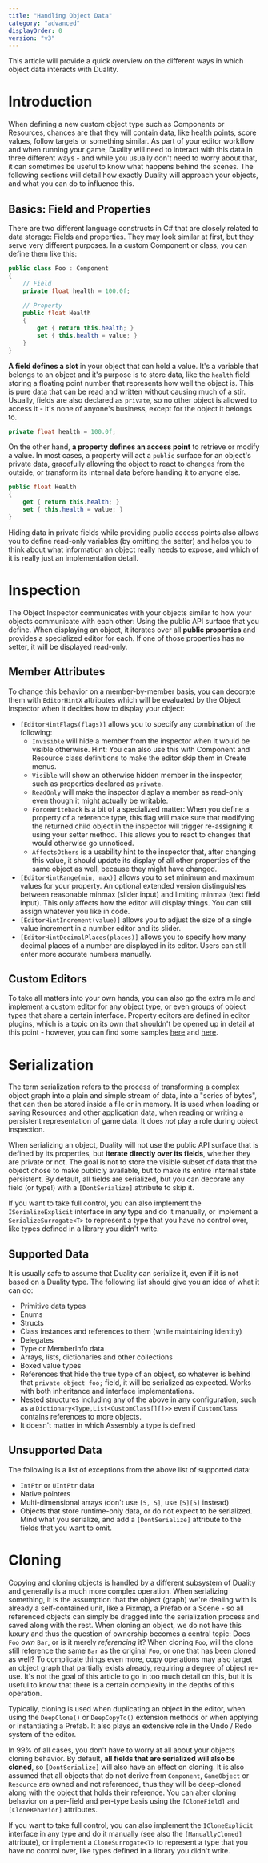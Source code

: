 ```yaml
---
title: "Handling Object Data"
category: "advanced"
displayOrder: 0
version: "v3"
---
```


This article will provide a quick overview on the different ways in which object data interacts with Duality.

# Introduction

When defining a new custom object type such as Components or Resources, chances are that they will contain data, like health points, score values, follow targets or something similar. As part of your editor workflow and when running your game, Duality will need to interact with this data in three different ways - and while you usually don't need to worry about that, it can sometimes be useful to know what happens behind the scenes. The following sections will detail how exactly Duality will approach your objects, and what you can do to influence this.

## Basics: Field and Properties

There are two different language constructs in C# that are closely related to data storage: Fields and properties. They may look similar at first, but they serve very different purposes. In a custom Component or class, you can define them like this:

```csharp
public class Foo : Component
{
	// Field
	private float health = 100.0f;
	
	// Property
	public float Health
	{
		get { return this.health; }
		set { this.health = value; }
	}
}
```

**A field defines a slot** in your object that can hold a value. It's a variable that belongs to an object and it's purpose is to store data, like the `health` field storing a floating point number that represents how well the object is. This is pure data that can be read and written without causing much of a stir. Usually, fields are also declared as `private`, so no other object is allowed to access it - it's none of anyone's business, except for the object it belongs to.

```csharp
private float health = 100.0f;
```

On the other hand, **a property defines an access point** to retrieve or modify a value. In most cases, a property will act a `public` surface for an object's private data, gracefully allowing the object to react to changes from the outside, or transform its internal data before handing it to anyone else.

```csharp
public float Health
{
	get { return this.health; }
	set { this.health = value; }
}
```

Hiding data in private fields while providing public access points also allows you to define read-only variables (by omitting the setter) and helps you to think about what information an object really needs to expose, and which of it is really just an implementation detail.

# Inspection

The Object Inspector communicates with your objects similar to how your objects communicate with each other: Using the public API surface that you define. When displaying an object, it iterates over all **public properties** and provides a specialized editor for each. If one of those properties has no setter, it will be displayed read-only.

## Member Attributes

To change this behavior on a member-by-member basis, you can decorate them with `EditorHintX` attributes which will be evaluated by the Object Inspector when it decides how to display your object:

- `[EditorHintFlags(flags)]` allows you to specify any combination of the following:
  - `Invisible` will hide a member from the inspector when it would be visible otherwise. Hint: You can also use this with Component and Resource class definitions to make the editor skip them in Create menus.
  - `Visible` will show an otherwise hidden member in the inspector, such as properties declared as `private`.
  - `ReadOnly` will make the inspector display a member as read-only even though it might actually be writable.
  - `ForceWriteback` is a bit of a specialized matter: When you define a property of a reference type, this flag will make sure that modifying the returned child object in the inspector will trigger re-assigning it using your setter method. This allows you to react to changes that would otherwise go unnoticed.
  - `AffectsOthers` is a usability hint to the inspector that, after changing this value, it should update its display of all other properties of the same object as well, because they might have changed.
- `[EditorHintRange(min, max)]` allows you to set minimum and maximum values for your property. An optional extended version distinguishes between reasonable minmax (slider input) and limiting minmax (text field input). This only affects how the editor will display things. You can still assign whatever you like in code.
- `[EditorHintIncrement(value)]` allows you to adjust the size of a single value increment in a number editor and its slider.
- `[EditorHintDecimalPlaces(places)]` allows you to specify how many decimal places of a number are displayed in its editor. Users can still enter more accurate numbers manually.

## Custom Editors

To take all matters into your own hands, you can also go the extra mile and implement a custom editor for any object type, or even groups of object types that share a certain interface. Property editors are defined in editor plugins, which is a topic on its own that shouldn't be opened up in detail at this point - however, you can find some samples [here](https://github.com/AdamsLair/duality/tree/master/Source/Editor/DualityEditor/Controls/PropertyEditors) and [here](https://github.com/AdamsLair/duality/tree/master/Source/Plugins/EditorBase/PropertyEditors).

# Serialization

The term serialization refers to the process of transforming a complex object graph into a plain and simple stream of data, into a "series of bytes", that can then be stored inside a file or in memory. It is used when loading or saving Resources and other application data, when reading or writing a persistent representation of game data. It does _not_ play a role during object inspection.

When serializing an object, Duality will not use the public API surface that is defined by its properties, but **iterate directly over its fields**, whether they are private or not. The goal is not to store the visible subset of data that the object chose to make publicly available, but to make its entire internal state persistent. By default, all fields are serialized, but you can decorate any field (or type!) with a `[DontSerialize]` attribute to skip it.

If you want to take full control, you can also implement the `ISerializeExplicit` interface in any type and do it manually, or implement a `SerializeSurrogate<T>` to represent a type that you have no control over, like types defined in a library you didn't write.

## Supported Data

It is usually safe to assume that Duality can serialize it, even if it is not based on a Duality type. The following list should give you an idea of what it can do:

- Primitive data types
- Enums
- Structs
- Class instances and references to them (while maintaining identity)
- Delegates
- Type or MemberInfo data
- Arrays, lists, dictionaries and other collections
- Boxed value types
- References that hide the true type of an object, so whatever is behind that `private object foo;` field, it will be serialized as expected. Works with both inheritance and interface implementations.
- Nested structures including any of the above in any configuration, such as a `Dictionary<Type,List<CustomClass[][]>>` even if `CustomClass` contains references to more objects.
- It doesn't matter in which Assembly a type is defined

## Unsupported Data

The following is a list of exceptions from the above list of supported data:

- `IntPtr` or `UIntPtr` data
- Native pointers
- Multi-dimensional arrays (don't use `[5, 5]`, use `[5][5]` instead)
- Objects that store runtime-only data, or do not expect to be serialized. Mind what you serialize, and add a `[DontSerialize]` attribute to the fields that you want to omit.

# Cloning

Copying and cloning objects is handled by a different subsystem of Duality and generally is a much more complex operation. When serializing something, it is the assumption that the object (graph) we're dealing with is already a self-contained unit, like a Pixmap, a Prefab or a Scene - so all referenced objects can simply be dragged into the serialization process and saved along with the rest. When cloning an object, we do not have this luxury and thus the question of ownership becomes a central topic: Does `Foo` _own_ `Bar`, or is it merely _referencing_ it? When cloning `Foo`, will the clone still reference the same `Bar` as the original `Foo`, or one that has been cloned as well? To complicate things even more, copy operations may also target an object graph that partially exists already, requiring a degree of object re-use. It's not the goal of this article to go in too much detail on this, but it is useful to know that there is a certain complexity in the depths of this operation.

Typically, cloning is used when duplicating an object in the editor, when using the `DeepClone()` or `DeepCopyTo()` extension methods or when applying or instantiating a Prefab. It also plays an extensive role in the Undo / Redo system of the editor.

In 99% of all cases, you don't have to worry at all about your objects cloning behavior. By default, **all fields that are serialized will also be cloned**, so `[DontSerialize]` will also have an effect on cloning. It is also assumed that all objects that do not derive from `Component`, `GameObject` or `Resource` are owned and not referenced, thus they will be deep-cloned along with the object that holds their reference. You can alter cloning behavior on a per-field and per-type basis using the `[CloneField]` and `[CloneBehavior]` attributes.

If you want to take full control, you can also implement the `ICloneExplicit` interface in any type and do it manually (see also the `[ManuallyCloned]` attribute), or implement a `CloneSurrogate<T>` to represent a type that you have no control over, like types defined in a library you didn't write.

